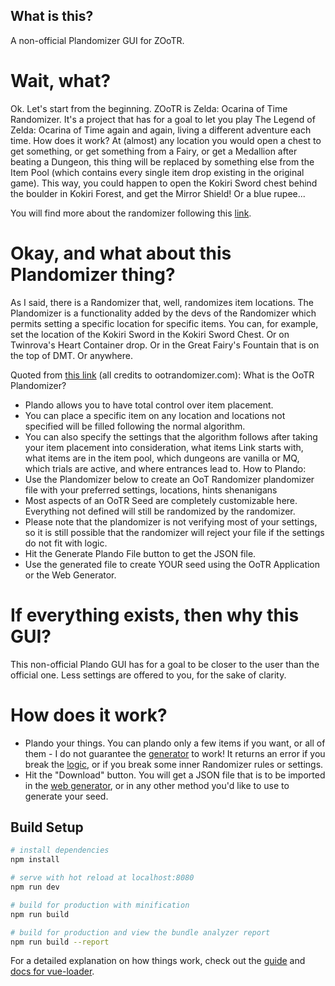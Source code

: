 ## What is this?

A non-official Plandomizer GUI for ZOoTR.

# Wait, what?

Ok. Let's start from the beginning.
ZOoTR is Zelda: Ocarina of Time Randomizer. It's a project that has for a goal to let you play The Legend of Zelda: Ocarina of Time again and again, living a different adventure each time. How does it work? At (almost) any location you would open a chest to get something, or get something from a Fairy, or get a Medallion after beating a Dungeon, this thing will be replaced by something else from the Item Pool (which contains every single item drop existing in the original game). This way, you could happen to open the Kokiri Sword chest behind the boulder in Kokiri Forest, and get the Mirror Shield! Or a blue rupee...

You will find more about the randomizer following this [link](https://ootrandomizer.com/).

# Okay, and what about this Plandomizer thing?

As I said, there is a Randomizer that, well, randomizes item locations. The Plandomizer is a functionality added by the devs of the Randomizer which permits setting a specific location for specific items. You can, for example, set the location of the Kokiri Sword in the Kokiri Sword Chest. Or on Twinrova's Heart Container drop. Or in the Great Fairy's Fountain that is on the top of DMT. Or anywhere.

Quoted from [this link](https://ootrandomizer.com/plandoMaker) (all credits to ootrandomizer.com):
What is the OoTR Plandomizer?
- Plando allows you to have total control over item placement.
- You can place a specific item on any location and locations not specified will be filled following the normal algorithm.
- You can also specify the settings that the algorithm follows after taking your item placement into consideration, what items Link starts with, what items are in the item pool, which dungeons are vanilla or MQ, which trials are active, and where entrances lead to.
How to Plando:
- Use the Plandomizer below to create an OoT Randomizer plandomizer file with your preferred settings, locations, hints shenanigans
- Most aspects of an OoTR Seed are completely customizable here. Everything not defined will still be randomized by the randomizer.
- Please note that the plandomizer is not verifying most of your settings, so it is still possible that the randomizer will reject your file if the settings do not fit with logic.
- Hit the Generate Plando File button to get the JSON file.
- Use the generated file to create YOUR seed using the OoTR Application or the Web Generator.

# If everything exists, then why this GUI?

This non-official Plando GUI has for a goal to be closer to the user than the official one. Less settings are offered to you, for the sake of clarity.

# How does it work?

- Plando your things. You can plando only a few items if you want, or all of them - I do not guarantee the [generator](https://ootrandomizer.com/generator) to work! It returns an error if you break the [logic](https://wiki.ootrandomizer.com/index.php?title=Logic), or if you break some inner Randomizer rules or settings.
- Hit the "Download" button. You will get a JSON file that is to be imported in the [web generator](https://ootrandomizer.com/generator), or in any other method you'd like to use to generate your seed.

## Build Setup

``` bash
# install dependencies
npm install

# serve with hot reload at localhost:8080
npm run dev

# build for production with minification
npm run build

# build for production and view the bundle analyzer report
npm run build --report
```

For a detailed explanation on how things work, check out the [guide](http://vuejs-templates.github.io/webpack/) and [docs for vue-loader](http://vuejs.github.io/vue-loader).
